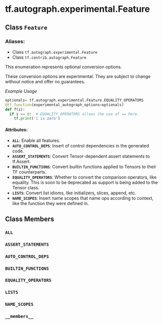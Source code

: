 <div itemscope itemtype="http://developers.google.com/ReferenceObject">
<meta itemprop="name" content="tf.autograph.experimental.Feature" />
<meta itemprop="path" content="Stable" />
<meta itemprop="property" content="ALL"/>
<meta itemprop="property" content="ASSERT_STATEMENTS"/>
<meta itemprop="property" content="AUTO_CONTROL_DEPS"/>
<meta itemprop="property" content="BUILTIN_FUNCTIONS"/>
<meta itemprop="property" content="EQUALITY_OPERATORS"/>
<meta itemprop="property" content="LISTS"/>
<meta itemprop="property" content="NAME_SCOPES"/>
<meta itemprop="property" content="__members__"/>
</div>

# tf.autograph.experimental.Feature

## Class `Feature`



### Aliases:

* Class `tf.autograph.experimental.Feature`
* Class `tf.contrib.autograph.Feature`

This enumeration represents optional conversion options.

These conversion options are experimental. They are subject to change without
notice and offer no guarantees.

_Example Usage_

```python
optionals= tf.autograph.experimental.Feature.EQUALITY_OPERATORS
@tf.function(experimental_autograph_options=optionals)
def f(i):
  if i == 0:  # EQUALITY_OPERATORS allows the use of == here.
    tf.print('i is zero')
```

#### Attributes:

* <b>`ALL`</b>: Enable all features.
* <b>`AUTO_CONTROL_DEPS`</b>: Insert of control dependencies in the generated code.
* <b>`ASSERT_STATEMENTS`</b>: Convert Tensor-dependent assert statements to tf.Assert.
* <b>`BUILTIN_FUNCTIONS`</b>: Convert builtin functions applied to Tensors to
    their TF counterparts.
* <b>`EQUALITY_OPERATORS`</b>: Whether to convert the comparison operators, like
    equality. This is soon to be deprecated as support is being added to the
    Tensor class.
* <b>`LISTS`</b>: Convert list idioms, like initializers, slices, append, etc.
* <b>`NAME_SCOPES`</b>: Insert name scopes that name ops according to context, like the
    function they were defined in.

## Class Members

<h3 id="ALL"><code>ALL</code></h3>

<h3 id="ASSERT_STATEMENTS"><code>ASSERT_STATEMENTS</code></h3>

<h3 id="AUTO_CONTROL_DEPS"><code>AUTO_CONTROL_DEPS</code></h3>

<h3 id="BUILTIN_FUNCTIONS"><code>BUILTIN_FUNCTIONS</code></h3>

<h3 id="EQUALITY_OPERATORS"><code>EQUALITY_OPERATORS</code></h3>

<h3 id="LISTS"><code>LISTS</code></h3>

<h3 id="NAME_SCOPES"><code>NAME_SCOPES</code></h3>

<h3 id="__members__"><code>__members__</code></h3>


